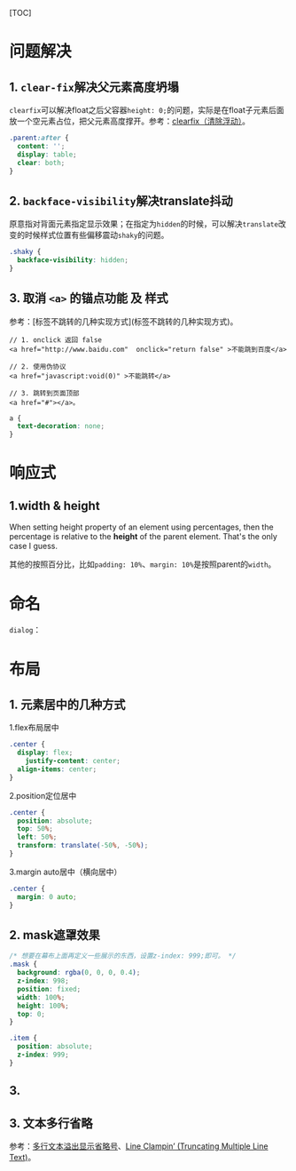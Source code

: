 

[TOC]

# 问题解决

## 1. `clear-fix`解决父元素高度坍塌

​	`clearfix`可以解决float之后父容器`height: 0;`的问题，实际是在float子元素后面放一个空元素占位，把父元素高度撑开。参考：[clearfix（清除浮动）](https://blog.csdn.net/weixin_41041379/article/details/81871980)。

```css
.parent:after {
  content: '';
  display: table;
  clear: both;
}
```

## 2. `backface-visibility`解决translate抖动

​	原意指对背面元素指定显示效果；在指定为`hidden`的时候，可以解决`translate`改变的时候样式位置有些偏移震动`shaky`的问题。

```scss
.shaky {
  backface-visibility: hidden;
}
```

## 3. 取消 `<a>` 的锚点功能 及 样式

​	参考：[<a>标签不跳转的几种实现方式](<a>标签不跳转的几种实现方式)。

```vue
// 1. onclick 返回 false
<a href="http://www.baidu.com"  onclick="return false" >不能跳到百度</a> 

// 2. 使用伪协议
<a href="javascript:void(0)" >不能跳转</a>

// 3. 跳转到页面顶部
<a href="#"></a>。
```

```scss
a {
  text-decoration: none;
}
```

# 响应式

## 1.width & height

When setting height property of an element using percentages, then the percentage is relative to the **height** of the parent element. That's the only case I guess.

其他的按照百分比，比如`padding: 10%`、`margin: 10%`是按照parent的`width`。



# 命名

`dialog`：



# 布局

## 1. 元素居中的几种方式

1.flex布局居中

```css
.center {
  display: flex;
	justify-content: center;
  align-items: center;
}
```

2.position定位居中

```css
.center {
  position: absolute;
  top: 50%;
  left: 50%;
  transform: translate(-50%, -50%);
}
```

3.margin auto居中（横向居中）

```css
.center {
  margin: 0 auto;
}
```

## 2. mask遮罩效果

```scss
/* 想要在幕布上面再定义一些展示的东西，设置z-index: 999;即可。 */
.mask {
  background: rgba(0, 0, 0, 0.4);
  z-index: 998;
  position: fixed;
  width: 100%;
  height: 100%;
  top: 0;
}

.item {
  position: absolute;
  z-index: 999;
}
```

## 3. 

## 3. 文本多行省略

参考：[多行文本溢出显示省略号](http://www.html.cn/archives/5206/)、[Line Clampin’ (Truncating Multiple Line Text)](https://css-tricks.com/line-clampin/)。

